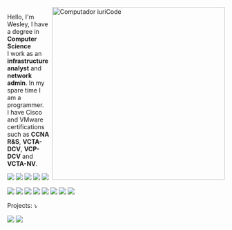 <img src="https://raw.githubusercontent.com/MicaelliMedeiros/micaellimedeiros/master/image/computer-illustration.png" min-width="400px" max-width="400px" width="400px" align="right" alt="Computador iuriCode">

<p align="left">
  Hello, I'm Wesley, I have a degree in <strong>Computer Science</strong><br>I work as an <strong>infrastructure analyst</strong> and <strong>network admin</strong>. In my spare time I am a programmer.<br>I have Cisco and VMware certifications such as <strong>CCNA R&S</strong>, <strong>VCTA-DCV</strong>, <strong>VCP-DCV</strong> and <strong>VCTA-NV</strong>.
</p>

<p align="left">
  <img src="https://img.shields.io/badge/JavaScript-323330?style=for-the-badge&logo=javascript&logoColor=F7DF1E">
  <img src="https://img.shields.io/badge/Node.js-43853D?style=for-the-badge&logo=node.js&logoColor=white">
  <img src="https://img.shields.io/badge/C-00599C?style=for-the-badge&logo=c&logoColor=white">
  <img src="https://img.shields.io/badge/PHP-777BB4?style=for-the-badge&logo=php&logoColor=white">
  <img src="https://img.shields.io/badge/Python-14354C?style=for-the-badge&logo=python&logoColor=white">
</p>

<p align="left">
  <img src="https://img.shields.io/badge/VMware-231f20?style=for-the-badge&logo=VMware&logoColor=white"/>
  <img src="https://img.shields.io/badge/CISCO-1BA0D7?style=for-the-badge&logo=cisco&logoColor=white"/>
  <img src="https://img.shields.io/badge/docker%20-%230db7ed.svg?&style=for-the-badge&logo=docker&logoColor=white"/>
  <img src="https://img.shields.io/badge/ansible%20-%231A1918.svg?&style=for-the-badge&logo=ansible&logoColor=white"/>
  <img src="https://img.shields.io/badge/terraform%20-%235835CC.svg?&style=for-the-badge&logo=terraform&logoColor=white"/>
  <img src="https://img.shields.io/badge/Openstack-%23f01742.svg?&style=for-the-badge&logo=openstack&logoColor=white"/>
  <img src="https://img.shields.io/badge/Prometheus-000000?style=for-the-badge&logo=prometheus&labelColor=000000"/>
  <img src="https://img.shields.io/badge/Zabbix-%23f01742.svg?&style=for-the-badge&logo=zabbix&logoColor=white"/>
</p>

<p align="left">
  Projects: ⤵️
</p>

<p align="left">
  
  <a href="https://aosafe.com.br" alt="Site">
  <img src="https://img.shields.io/static/v1?label=Blog&message=Aosafe&color=232634&style=for-the-badge&logo=ghost&link=https://aosafe.com.br"/></a>

  <a href="https://www.instagram.com/wsouzaoficial/" alt="Instagram">
  <img src="https://img.shields.io/badge/@wsouzaoficial-E4405F?style=for-the-badge&logo=instagram&logoColor=white&link=https://instagram.com/infraantenada"/></a>

</p>  

<!--
**wesleydsou/wesleydsou** is a ✨ _special_ ✨ repository because its `README.md` (this file) appears on your GitHub profile.

Here are some ideas to get you started:

- 🔭 I’m currently working on ...
- 🌱 I’m currently learning ...
- 👯 I’m looking to collaborate on ...
- 🤔 I’m looking for help with ...
- 💬 Ask me about ...
- 📫 How to reach me: ...
- 😄 Pronouns: ...
- ⚡ Fun fact: ...
-->
